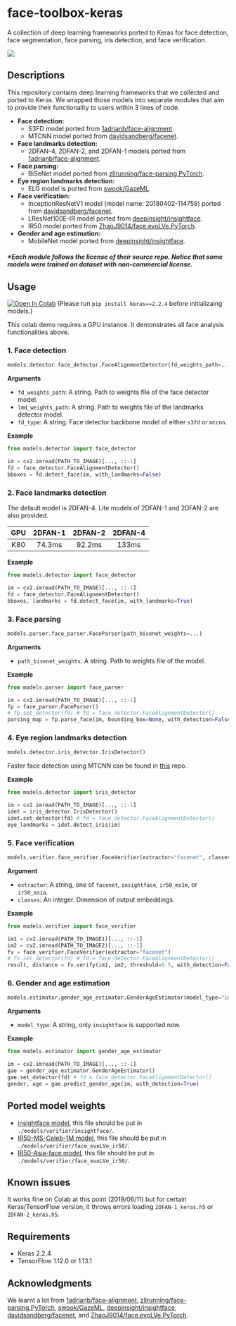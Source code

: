 # face-toolbox-keras

A collection of deep learning frameworks ported to Keras for face detection, face segmentation, face parsing, iris detection, and face verification. 

![](https://github.com/shaoanlu/face-toolbox-keras/raw/master/examples.jpg)

## Descriptions

This repository contains deep learning frameworks that we collected and ported to Keras. We wrapped those models into separate modules that aim to provide their functionality to users within 3 lines of code.

- **Face detection:** 
  - S3FD model ported from [1adrianb/face-alignment](https://github.com/1adrianb/face-alignment).
  - MTCNN model ported from [davidsandberg/facenet](https://github.com/davidsandberg/facenet).
- **Face landmarks detection:** 
  - 2DFAN-4, 2DFAN-2, and 2DFAN-1 models ported from [1adrianb/face-alignment](https://github.com/1adrianb/face-alignment).
- **Face parsing:** 
  - BiSeNet model ported from [zllrunning/face-parsing.PyTorch](https://github.com/zllrunning/face-parsing.PyTorch).
- **Eye region landmarks detection:** 
  - ELG model is ported from [swook/GazeML](https://github.com/swook/GazeML). 
- **Face verification:** 
  - InceptionResNetV1 model (model name: 20180402-114759) ported from [davidsandberg/facenet](https://github.com/davidsandberg/facenet). 
  - LResNet100E-IR model ported from [deepinsight/insightface](https://github.com/deepinsight/insightface).
  - IR50 model ported from [ZhaoJ9014/face.evoLVe.PyTorch](https://github.com/ZhaoJ9014/face.evoLVe.PyTorch).
- **Gender and age estimation:** 
  - MobileNet model ported from [deepinsight/insightface](https://github.com/deepinsight/insightface).

##### *Each module follows the license of their source repo. Notice that some models were trained on dataset with non-commercial license.

## Usage

[![Open In Colab](https://colab.research.google.com/assets/colab-badge.svg)](https://colab.research.google.com/github/shaoanlu/face-toolbox-keras/blob/master/demo.ipynb) (Please run `pip install keras==2.2.4` before initializaing models.)
 
This colab demo requires a GPU instance. It demonstrates all face analysis functionalities above.

### 1. Face detection
```python
models.detector.face_detector.FaceAlignmentDetector(fd_weights_path=..., lmd_weights_path=..., fd_type="s3fd")
```

**Arguments**
- `fd_weights_path`: A string. Path to weights file of the face detector model.
- `lmd_weights_path`: A string. Path to weights file of the landmarks detector model.
- `fd_type`: A string. Face detector backbone model of either `s3fd` or `mtcnn`.

**Example**
```python
from models.detector import face_detector

im = cv2.imread(PATH_TO_IMAGE)[..., ::-1]
fd = face_detector.FaceAlignmentDetector()
bboxes = fd.detect_face(im, with_landmarks=False)
```

### 2. Face landmarks detection

The default model is 2DFAN-4. Lite models of 2DFAN-1 and 2DFAN-2 are also provided.

| GPU | 2DFAN-1 | 2DFAN-2 | 2DFAN-4 |
|:---:|:-------:|:-------:|:-------:|
| K80 | 74.3ms  | 92.2ms  | 133ms   |

**Example**
```python
from models.detector import face_detector

im = cv2.imread(PATH_TO_IMAGE)[..., ::-1]
fd = face_detector.FaceAlignmentDetector()
bboxes, landmarks = fd.detect_face(im, with_landmarks=True)
```

### 3. Face parsing
```python
models.parser.face_parser.FaceParser(path_bisenet_weights=...)
```

**Arguments**
- `path_bisenet_weights`: A string. Path to weights file of the model.

**Example**
```python
from models.parser import face_parser

im = cv2.imread(PATH_TO_IMAGE)[..., ::-1]
fp = face_parser.FaceParser()
# fp.set_detector(fd) # fd = face_detector.FaceAlignmentDetector()
parsing_map = fp.parse_face(im, bounding_box=None, with_detection=False)
```

### 4. Eye region landmarks detection
```python
models.detector.iris_detector.IrisDetector()
```

Faster face detection using MTCNN can be found in [this](https://github.com/shaoanlu/GazeML-keras) repo.

**Example**
```python
from models.detector import iris_detector

im = cv2.imread(PATH_TO_IMAGE)[..., ::-1]
idet = iris_detector.IrisDetector()
idet.set_detector(fd) # fd = face_detector.FaceAlignmentDetector()
eye_landmarks = idet.detect_iris(im)
```

### 5. Face verification
```python
models.verifier.face_verifier.FaceVerifier(extractor="facenet", classes=512)
```

**Argument**

- `extractor`: A string, one of `facenet`, `insightface`, `ir50_ms1m`, or `ir50_asia`.
- `classes`: An integer. Dimension of output embeddings.

**Example**
```python
from models.verifier import face_verifier

im1 = cv2.imread(PATH_TO_IMAGE1)[..., ::-1]
im2 = cv2.imread(PATH_TO_IMAGE2)[..., ::-1]
fv = face_verifier.FaceVerifier(extractor="facenet")
# fv.set_detector(fd) # fd = face_detector.FaceAlignmentDetector()
result, distance = fv.verify(im1, im2, threshold=0.5, with_detection=False, with_alignment=False, return_distance=True)
```

### 6. Gender and age estimation

```python
models.estimator.gender_age_estimator.GenderAgeEstimator(model_type="insightface")
```

**Arguments**
- `model_type`: A string, only `insightface` is supported now.

**Example**
```python
from models.estimator import gender_age_estimator

im = cv2.imread(PATH_TO_IMAGE)[..., ::-1]
gae = gender_age_estimator.GenderAgeEstimator()
gae.set_detector(fd) # fd = face_detector.FaceAlignmentDetector()
gender, age = gae.predict_gender_age(im, with_detection=True)
```

## Ported model weights
- [insightface model](https://drive.google.com/uc?id=1H37LER8mRRI4q_nxpS3uQz3DcGHkTrNU), this file should be put in `./models/verifier/insightface/`.
- [IR50-MS-Celeb-1M model](https://drive.google.com/uc?id=18MyyXQIwhR5I6gzipYMiJ9ywgvFWQMvI), this file should be put in `./models/verifier/face_evoLVe_ir50/`.
- [IR50-Asia-face model](https://drive.google.com/uc?id=1P_eQHU8bNJEsB6hHt_fnltOwQVKIfhiX), this file should be put in `./models/verifier/face_evoLVe_ir50/`.

## Known issues
It works fine on Colab at this point (2019/06/11) but for certain Keras/TensorFlow version, it throws errors loading `2DFAN-1_keras.h5` or `2DFAN-2_keras.h5`.

## Requirements
- Keras 2.2.4
- TensorFlow 1.12.0 or 1.13.1

## Acknowledgments
We learnt a lot from [1adrianb/face-alignment](https://github.com/1adrianb/face-alignment), [zllrunning/face-parsing.PyTorch](https://github.com/zllrunning/face-parsing.PyTorch), [swook/GazeML](https://github.com/swook/GazeML), [deepinsight/insightface](https://github.com/deepinsight/insightface), [davidsandberg/facenet](https://github.com/davidsandberg/facenet), and [ZhaoJ9014/face.evoLVe.PyTorch](https://github.com/ZhaoJ9014/face.evoLVe.PyTorch).

